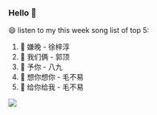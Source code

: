 

### Hello 👋

😄 listen to my this week song list of top 5:

1. 🎵 嫌晚 - 徐梓淳
2. 🎵 我们俩 - 郭顶
3. 🎵 予你 - 八九
4. 🎵 想你想你 - 毛不易
5. 🎵 给你给我 - 毛不易

<img align="left"  src="https://github-readme-stats.vercel.app/api?username=370966584&show_icons=true&theme=radical" />